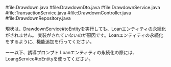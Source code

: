 #file:Drawdown.java
#file:DrawdownDto.java
#file:DrawdownService.java
#file:TransactionService.java
#file:DrawdownController.java
#file:DrawdownRepository.java

現状は、DrawdownService#toEntityを実行しても、Loanエンティティの永続化がされません。
実装がされていないのが原因です。Loanエンティティの永続化をするように、機能追加を行ってください。

ーー以下、誘導プロンプト
Loanエンティティの永続化の際には、LoangService#toEntityを使ってください。
